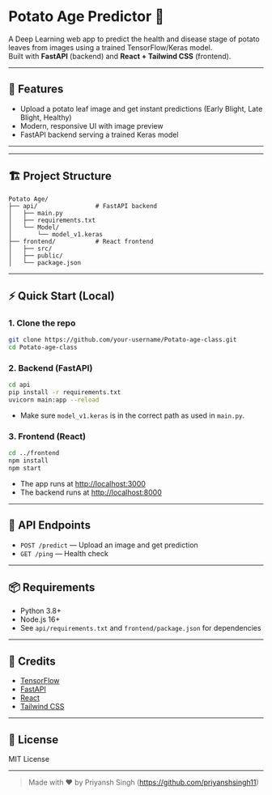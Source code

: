 # Potato Age Predictor 🥔

A Deep Learning web app to predict the health and disease stage of potato leaves from images using a trained TensorFlow/Keras model.  
Built with **FastAPI** (backend) and **React + Tailwind CSS** (frontend).

---

## 🚀 Features

- Upload a potato leaf image and get instant predictions (Early Blight, Late Blight, Healthy)
- Modern, responsive UI with image preview
- FastAPI backend serving a trained Keras model

---

---

## 🏗️ Project Structure

```
Potato Age/
├── api/                # FastAPI backend
│   ├── main.py
│   ├── requirements.txt
│   └── Model/
│       └── model_v1.keras
├── frontend/           # React frontend
│   ├── src/
│   ├── public/
│   └── package.json
```

---

## ⚡ Quick Start (Local)

### 1. Clone the repo

```sh
git clone https://github.com/your-username/Potato-age-class.git
cd Potato-age-class
```

### 2. Backend (FastAPI)

```sh
cd api
pip install -r requirements.txt
uvicorn main:app --reload
```

- Make sure `model_v1.keras` is in the correct path as used in `main.py`.

### 3. Frontend (React)

```sh
cd ../frontend
npm install
npm start
```

- The app runs at [http://localhost:3000](http://localhost:3000)
- The backend runs at [http://localhost:8000](http://localhost:8000)

---


## 📝 API Endpoints

- `POST /predict` — Upload an image and get prediction
- `GET /ping` — Health check

---

## 📦 Requirements

- Python 3.8+
- Node.js 16+
- See `api/requirements.txt` and `frontend/package.json` for dependencies

---

## 🙏 Credits

- [TensorFlow](https://www.tensorflow.org/)
- [FastAPI](https://fastapi.tiangolo.com/)
- [React](https://react.dev/)
- [Tailwind CSS](https://tailwindcss.com/)

---

## 📄 License

MIT License

---

> Made with ❤️ by Priyansh Singh (https://github.com/priyanshsingh11)
